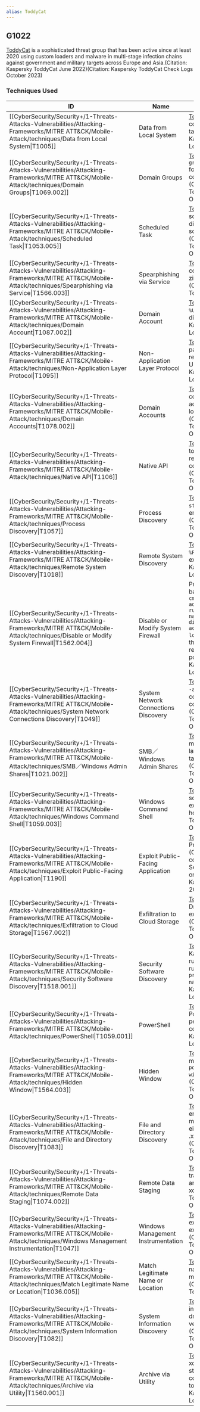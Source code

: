```yaml
---
alias: ToddyCat
---
```


## G1022

[ToddyCat](https://attack.mitre.org/groups/G1022) is a sophisticated threat group that has been active since at least 2020 using custom loaders and malware in multi-stage infection chains against government and military targets across Europe and Asia.(Citation: Kaspersky ToddyCat June 2022)(Citation: Kaspersky ToddyCat Check Logs October 2023)


### Techniques Used

| ID | Name | Use |
| --- | --- | --- |
| [[CyberSecurity/Security+/1-Threats-Attacks-Vulnerabilities/Attacking-Frameworks/MITRE ATT&CK/Mobile-Attack/techniques/Data from Local System\|T1005]] | Data from Local System | [ToddyCat](https://attack.mitre.org/groups/G1022) has run scripts to collect documents from targeted hosts.(Citation: Kaspersky ToddyCat Check Logs October 2023) |
| [[CyberSecurity/Security+/1-Threats-Attacks-Vulnerabilities/Attacking-Frameworks/MITRE ATT&CK/Mobile-Attack/techniques/Domain Groups\|T1069.002]] | Domain Groups | [ToddyCat](https://attack.mitre.org/groups/G1022) has executed `net group "domain admins" /dom` for discovery on compromised machines.(Citation: Kaspersky ToddyCat Check Logs October 2023) |
| [[CyberSecurity/Security+/1-Threats-Attacks-Vulnerabilities/Attacking-Frameworks/MITRE ATT&CK/Mobile-Attack/techniques/Scheduled Task\|T1053.005]] | Scheduled Task | [ToddyCat](https://attack.mitre.org/groups/G1022) has used scheduled tasks to execute discovery commands and scripts for collection.(Citation: Kaspersky ToddyCat Check Logs October 2023) |
| [[CyberSecurity/Security+/1-Threats-Attacks-Vulnerabilities/Attacking-Frameworks/MITRE ATT&CK/Mobile-Attack/techniques/Spearphishing via Service\|T1566.003]] | Spearphishing via Service | [ToddyCat](https://attack.mitre.org/groups/G1022) has sent loaders configured to run [Ninja](https://attack.mitre.org/software/S1100) as zip archives via Telegram.(Citation: Kaspersky ToddyCat June 2022) |
| [[CyberSecurity/Security+/1-Threats-Attacks-Vulnerabilities/Attacking-Frameworks/MITRE ATT&CK/Mobile-Attack/techniques/Domain Account\|T1087.002]] | Domain Account | [ToddyCat](https://attack.mitre.org/groups/G1022) has run `net user %USER% /dom` for account discovery.(Citation: Kaspersky ToddyCat Check Logs October 2023)<br /> |
| [[CyberSecurity/Security+/1-Threats-Attacks-Vulnerabilities/Attacking-Frameworks/MITRE ATT&CK/Mobile-Attack/techniques/Non-Application Layer Protocol\|T1095]] | Non-Application Layer Protocol | [ToddyCat](https://attack.mitre.org/groups/G1022) has used a passive backdoor that receives commands with UDP packets.(Citation: Kaspersky ToddyCat Check Logs October 2023) |
| [[CyberSecurity/Security+/1-Threats-Attacks-Vulnerabilities/Attacking-Frameworks/MITRE ATT&CK/Mobile-Attack/techniques/Domain Accounts\|T1078.002]] | Domain Accounts | [ToddyCat](https://attack.mitre.org/groups/G1022) has used compromised domain admin credentials to mount local network shares.(Citation: Kaspersky ToddyCat Check Logs October 2023) |
| [[CyberSecurity/Security+/1-Threats-Attacks-Vulnerabilities/Attacking-Frameworks/MITRE ATT&CK/Mobile-Attack/techniques/Native API\|T1106]] | Native API | [ToddyCat](https://attack.mitre.org/groups/G1022) has used `WinExec` to execute commands received from C2 on compromised hosts.(Citation: Kaspersky ToddyCat Check Logs October 2023) |
| [[CyberSecurity/Security+/1-Threats-Attacks-Vulnerabilities/Attacking-Frameworks/MITRE ATT&CK/Mobile-Attack/techniques/Process Discovery\|T1057]] | Process Discovery | [ToddyCat](https://attack.mitre.org/groups/G1022) has run `cmd /c start /b tasklist` to enumerate processes.(Citation: Kaspersky ToddyCat Check Logs October 2023) |
| [[CyberSecurity/Security+/1-Threats-Attacks-Vulnerabilities/Attacking-Frameworks/MITRE ATT&CK/Mobile-Attack/techniques/Remote System Discovery\|T1018]] | Remote System Discovery | [ToddyCat](https://attack.mitre.org/groups/G1022) has used `ping %REMOTE_HOST%` for post exploit discovery.(Citation: Kaspersky ToddyCat Check Logs October 2023) |
| [[CyberSecurity/Security+/1-Threats-Attacks-Vulnerabilities/Attacking-Frameworks/MITRE ATT&CK/Mobile-Attack/techniques/Disable or Modify System Firewall\|T1562.004]] | Disable or Modify System Firewall | Prior to executing a backdoor [ToddyCat](https://attack.mitre.org/groups/G1022)  has run `cmd /c start /b netsh advfirewall firewall add rule name="SGAccessInboundRule" dir=in protocol=udp action=allow localport=49683` to allow the targeted system to receive UDP packets on port 49683.(Citation: Kaspersky ToddyCat Check Logs October 2023) |
| [[CyberSecurity/Security+/1-Threats-Attacks-Vulnerabilities/Attacking-Frameworks/MITRE ATT&CK/Mobile-Attack/techniques/System Network Connections Discovery\|T1049]] | System Network Connections Discovery | [ToddyCat](https://attack.mitre.org/groups/G1022) has used `netstat -anop tcp` to discover TCP connections to compromised hosts.(Citation: Kaspersky ToddyCat Check Logs October 2023) |
| [[CyberSecurity/Security+/1-Threats-Attacks-Vulnerabilities/Attacking-Frameworks/MITRE ATT&CK/Mobile-Attack/techniques/SMB／Windows Admin Shares\|T1021.002]] | SMB／Windows Admin Shares | [ToddyCat](https://attack.mitre.org/groups/G1022) has used locally mounted network shares for lateral movement through targated environments.(Citation: Kaspersky ToddyCat Check Logs October 2023) |
| [[CyberSecurity/Security+/1-Threats-Attacks-Vulnerabilities/Attacking-Frameworks/MITRE ATT&CK/Mobile-Attack/techniques/Windows Command Shell\|T1059.003]] | Windows Command Shell | [ToddyCat](https://attack.mitre.org/groups/G1022) has used .bat scripts and `cmd` for execution on compromised hosts.(Citation: Kaspersky ToddyCat Check Logs October 2023) |
| [[CyberSecurity/Security+/1-Threats-Attacks-Vulnerabilities/Attacking-Frameworks/MITRE ATT&CK/Mobile-Attack/techniques/Exploit Public-Facing Application\|T1190]] | Exploit Public-Facing Application | [ToddyCat](https://attack.mitre.org/groups/G1022) has exploited the ProxyLogon vulnerability (CVE-2021-26855) to compromise Exchange Servers at multiple organizations.(Citation: Kaspersky ToddyCat June 2022) |
| [[CyberSecurity/Security+/1-Threats-Attacks-Vulnerabilities/Attacking-Frameworks/MITRE ATT&CK/Mobile-Attack/techniques/Exfiltration to Cloud Storage\|T1567.002]] | Exfiltration to Cloud Storage | [ToddyCat](https://attack.mitre.org/groups/G1022) has used a DropBox uploader to exfiltrate stolen files.(Citation: Kaspersky ToddyCat Check Logs October 2023) |
| [[CyberSecurity/Security+/1-Threats-Attacks-Vulnerabilities/Attacking-Frameworks/MITRE ATT&CK/Mobile-Attack/techniques/Security Software Discovery\|T1518.001]] | Security Software Discovery | [ToddyCat](https://attack.mitre.org/groups/G1022) can determine is Kaspersky software is running on an endpoint by running `cmd /c wmic process where name="avp.exe"`.(Citation: Kaspersky ToddyCat Check Logs October 2023) |
| [[CyberSecurity/Security+/1-Threats-Attacks-Vulnerabilities/Attacking-Frameworks/MITRE ATT&CK/Mobile-Attack/techniques/PowerShell\|T1059.001]] | PowerShell | [ToddyCat](https://attack.mitre.org/groups/G1022) has used Powershell scripts to perform post exploit collection.(Citation: Kaspersky ToddyCat Check Logs October 2023) |
| [[CyberSecurity/Security+/1-Threats-Attacks-Vulnerabilities/Attacking-Frameworks/MITRE ATT&CK/Mobile-Attack/techniques/Hidden Window\|T1564.003]] | Hidden Window | [ToddyCat](https://attack.mitre.org/groups/G1022) has hidden malicious scripts using `powershell.exe -windowstyle hidden`. (Citation: Kaspersky ToddyCat Check Logs October 2023) |
| [[CyberSecurity/Security+/1-Threats-Attacks-Vulnerabilities/Attacking-Frameworks/MITRE ATT&CK/Mobile-Attack/techniques/File and Directory Discovery\|T1083]] | File and Directory Discovery | [ToddyCat](https://attack.mitre.org/groups/G1022) has run scripts to enumerate recently modified documents having either a .pdf, .doc, .docx, .xls or .xlsx extension.(Citation: Kaspersky ToddyCat Check Logs October 2023) |
| [[CyberSecurity/Security+/1-Threats-Attacks-Vulnerabilities/Attacking-Frameworks/MITRE ATT&CK/Mobile-Attack/techniques/Remote Data Staging\|T1074.002]] | Remote Data Staging | [ToddyCat](https://attack.mitre.org/groups/G1022) manually transferred collected files to an exfiltration host using xcopy.(Citation: Kaspersky ToddyCat Check Logs October 2023) |
| [[CyberSecurity/Security+/1-Threats-Attacks-Vulnerabilities/Attacking-Frameworks/MITRE ATT&CK/Mobile-Attack/techniques/Windows Management Instrumentation\|T1047]] | Windows Management Instrumentation | [ToddyCat](https://attack.mitre.org/groups/G1022) has used WMI to execute scripts for post exploit document collection.(Citation: Kaspersky ToddyCat Check Logs October 2023) |
| [[CyberSecurity/Security+/1-Threats-Attacks-Vulnerabilities/Attacking-Frameworks/MITRE ATT&CK/Mobile-Attack/techniques/Match Legitimate Name or Location\|T1036.005]] | Match Legitimate Name or Location | [ToddyCat](https://attack.mitre.org/groups/G1022) has used the name `debug.exe` for malware components.(Citation: Kaspersky ToddyCat June 2022) |
| [[CyberSecurity/Security+/1-Threats-Attacks-Vulnerabilities/Attacking-Frameworks/MITRE ATT&CK/Mobile-Attack/techniques/System Information Discovery\|T1082]] | System Information Discovery | [ToddyCat](https://attack.mitre.org/groups/G1022) has collected information on bootable drives including model, vendor, and serial numbers.(Citation: Kaspersky ToddyCat Check Logs October 2023) |
| [[CyberSecurity/Security+/1-Threats-Attacks-Vulnerabilities/Attacking-Frameworks/MITRE ATT&CK/Mobile-Attack/techniques/Archive via Utility\|T1560.001]] | Archive via Utility | [ToddyCat](https://attack.mitre.org/groups/G1022) has leveraged  xcopy, 7zip, and RAR to stage and compress collected documents prior to exfiltration.(Citation: Kaspersky ToddyCat Check Logs October 2023) |
